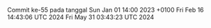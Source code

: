 Commit ke-55 pada tanggal Sun Jan 01 14:00 2023 +0100
Fri Feb 16 14:43:06 UTC 2024
Fri May 31 03:43:23 UTC 2024
